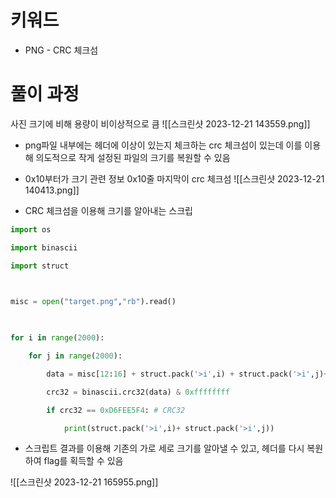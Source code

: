 # 키워드
- PNG - CRC 체크섬

# 풀이 과정


사진 크기에 비해 용량이 비이상적으로 큼
![[스크린샷 2023-12-21 143559.png]]


- png파일 내부에는 헤더에 이상이 있는지 체크하는 crc 체크섬이 있는데 이를 이용해 의도적으로 작게 설정된 파일의 크기를 복원할 수 있음 
- 0x10부터가 크기 관련 정보 0x10줄 마지막이 crc 체크섬
![[스크린샷 2023-12-21 140413.png]]


- CRC 체크섬을 이용해 크기를 알아내는 스크립
```python
import os

import binascii

import struct

  

misc = open("target.png","rb").read()

  

for i in range(2000):

    for j in range(2000):

        data = misc[12:16] + struct.pack('>i',i) + struct.pack('>i',j)+ misc[24:29]

        crc32 = binascii.crc32(data) & 0xffffffff

        if crc32 == 0xD6FEE5F4: # CRC32

            print(struct.pack('>i',i)+ struct.pack('>i',j))
```



- 스크립트 결과를 이용해 기존의 가로 세로 크기를 알아낼 수 있고, 헤더를 다시 복원하여 flag를 획득할 수 있음

![[스크린샷 2023-12-21 165955.png]]
